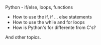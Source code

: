 Python - if/else, loops, functions
- How to use the if, if ... else statements
- How to use the while and for loops
- How is Python's for differente from C's?

And other topics.